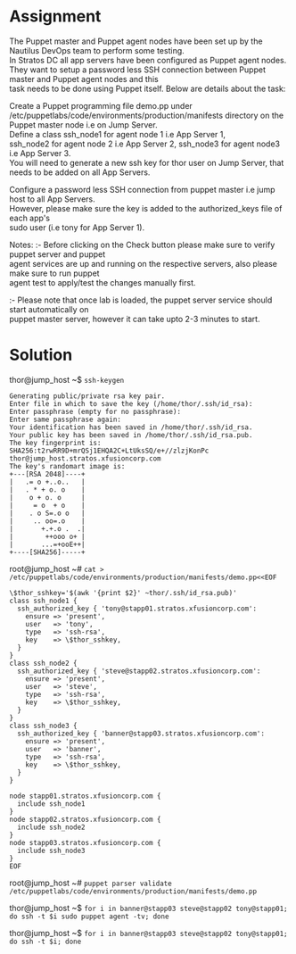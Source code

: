 # Assignment
The Puppet master and Puppet agent nodes have been set up by the Nautilus DevOps team to perform some testing.  
In Stratos DC all app servers have been configured as Puppet agent nodes.  
They want to setup a password less SSH connection between Puppet master and Puppet agent nodes and this  
task needs to be done using Puppet itself. Below are details about the task:

Create a Puppet programming file demo.pp under  
/etc/puppetlabs/code/environments/production/manifests directory on the Puppet master node i.e on Jump Server.  
Define a class ssh_node1 for agent node 1 i.e App Server 1,  
ssh_node2 for agent node 2 i.e App Server 2, ssh_node3 for agent node3 i.e App Server 3.  
You will need to generate a new ssh key for thor user on Jump Server, that needs to be added on all App Servers.

Configure a password less SSH connection from puppet master i.e jump host to all App Servers.  
However, please make sure the key is added to the authorized_keys file of each app's  
sudo user (i.e tony for App Server 1).

Notes: :- Before clicking on the Check button please make sure to verify puppet server and puppet  
agent services are up and running on the respective servers, also please make sure to run puppet  
agent test to apply/test the changes manually first.

:- Please note that once lab is loaded, the puppet server service should start automatically on  
puppet master server, however it can take upto 2-3 minutes to start.

# Solution
thor@jump_host ~$ `ssh-keygen`
```
Generating public/private rsa key pair.
Enter file in which to save the key (/home/thor/.ssh/id_rsa): 
Enter passphrase (empty for no passphrase): 
Enter same passphrase again: 
Your identification has been saved in /home/thor/.ssh/id_rsa.
Your public key has been saved in /home/thor/.ssh/id_rsa.pub.
The key fingerprint is:
SHA256:t2rwRR9D+mrQSj1EHQA2C+LtUksSQ/e+//zlzjKonPc thor@jump_host.stratos.xfusioncorp.com
The key's randomart image is:
+---[RSA 2048]----+
|   .= o +..o..   |
|   . * + o. o    |
|    o + o. o     |
|     = o  + o    |
|    . o S=.o o   |
|     .. oo=.o    |
|       +.+.o .  .|
|        ++ooo o+ |
|       ...=+ooE++|
+----[SHA256]-----+
```
root@jump_host ~# `cat > /etc/puppetlabs/code/environments/production/manifests/demo.pp<<EOF`
```
\$thor_sshkey='$(awk '{print $2}' ~thor/.ssh/id_rsa.pub)'
class ssh_node1 {
  ssh_authorized_key { 'tony@stapp01.stratos.xfusioncorp.com':
    ensure => 'present',
    user   => 'tony',
    type   => 'ssh-rsa',
    key    => \$thor_sshkey,
  }
}
class ssh_node2 {
  ssh_authorized_key { 'steve@stapp02.stratos.xfusioncorp.com':
    ensure => 'present',
    user   => 'steve',
    type   => 'ssh-rsa',
    key    => \$thor_sshkey,
  }
}
class ssh_node3 {
  ssh_authorized_key { 'banner@stapp03.stratos.xfusioncorp.com':
    ensure => 'present',
    user   => 'banner',
    type   => 'ssh-rsa',
    key    => \$thor_sshkey,
  }
}

node stapp01.stratos.xfusioncorp.com {
  include ssh_node1
}
node stapp02.stratos.xfusioncorp.com {
  include ssh_node2
}
node stapp03.stratos.xfusioncorp.com {
  include ssh_node3
}
EOF
```
root@jump_host ~# `puppet parser validate /etc/puppetlabs/code/environments/production/manifests/demo.pp`  

thor@jump_host ~$ `for i in banner@stapp03 steve@stapp02 tony@stapp01; do ssh -t $i sudo puppet agent -tv; done`  

thor@jump_host ~$ `for i in banner@stapp03 steve@stapp02 tony@stapp01; do ssh -t $i; done`
